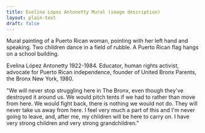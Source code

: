 ```yaml
---
title: Evelina López Antonetty Mural (image description)
layout: plain-text
draft: false
---
```


Mural painting of a Puerto Rican woman, pointing with her left hand and speaking. Two children dance in a field of rubble. A Puerto Rican flag hangs on a school building. 

Evelina López Antonetty 1922-1984. Educator, human rights activist, advocate for Puerto Rican independence, founder of United Bronx Parents, the Bronx New York, 1980.

"We will never stop struggling here in The Bronx, even though they've destroyed it around us. We would pitch tents if we had to rather than move from here. We would fight back, there is nothing we would not do. They will never take us away from here. I feel very much a part of this and I'm never going to leave, and, after me, my children will be here to carry on. I have very strong children and very strong grandchildren."
